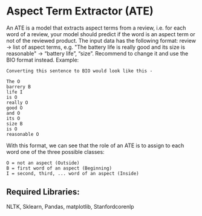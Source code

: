 # Aspect Term Extractor (ATE)


An ATE is a model that extracts aspect terms from a review, i.e. for each word of a review, your model should predict if the word is an aspect term or not of the reviewed product.
The input data has the following format: review → list of aspect terms, e.g. "The battery life is really good and its size is reasonable" → “battery life”, “size”. Recommend to change it and use the BIO format instead. Example:

```
Converting this sentence to BIO would look like this -

The O
barrery B
life I
is O
really O
good O
and O
its O
size B
is O
reasonable O
```

With this format, we can see that the role of an ATE is to assign to each word one of the three possible classes:
```
O = not an aspect (Outside)
B = first word of an aspect (Beginning)
I = second, third, ... word of an aspect (Inside)
```

## Required Libraries:
NLTK, Sklearn, Pandas, matplotlib, Stanfordcorenlp


